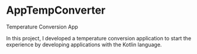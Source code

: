 # AppTempConverter
 Temperature Conversion App


In this project, I developed a temperature conversion application to start the experience by developing applications with the Kotlin language.